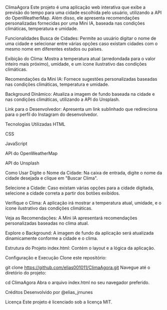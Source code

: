 ClimaAgora
Este projeto é uma aplicação web interativa que exibe a previsão do tempo para uma cidade escolhida pelo usuário, utilizando a API do OpenWeatherMap. Além disso, ele apresenta recomendações personalizadas fornecidas por uma Mini IA, baseada nas condições climáticas, temperatura e umidade.

Funcionalidades
Busca de Cidades: Permite ao usuário digitar o nome de uma cidade e selecionar entre várias opções caso existam cidades com o mesmo nome em diferentes estados ou países.

Exibição do Clima: Mostra a temperatura atual (arredondada para o valor inteiro mais próximo), umidade, e um ícone ilustrativo das condições climáticas.

Recomendações da Mini IA: Fornece sugestões personalizadas baseadas nas condições climáticas, temperatura e umidade.

Background Dinâmico: Atualiza a imagem de fundo baseada na cidade e nas condições climáticas, utilizando a API do Unsplash.

Link para o Desenvolvedor: Apresenta um link sublinhado que redireciona para o perfil do Instagram do desenvolvedor.

Tecnologias Utilizadas
HTML

CSS

JavaScript

API do OpenWeatherMap

API do Unsplash

Como Usar
Digite o Nome da Cidade: Na caixa de entrada, digite o nome da cidade desejada e clique em "Buscar Clima".

Selecione a Cidade: Caso existam várias opções para a cidade digitada, selecione a cidade correta a partir dos botões exibidos.

Verifique o Clima: A aplicação irá mostrar a temperatura atual, umidade, e o ícone ilustrativo das condições climáticas.

Veja as Recomendações: A Mini IA apresentará recomendações personalizadas baseadas no clima atual.

Explore o Background: A imagem de fundo da aplicação será atualizada dinamicamente conforme a cidade e o clima.

Estrutura do Projeto
index.html: Contém o layout e a lógica da aplicação.

Configuração e Execução
Clone este repositório:

git clone https://github.com/elias001011/ClimaAgora.git
Navegue até o diretório do projeto:

cd ClimaAgora
Abra o arquivo index.html no seu navegador preferido.

Créditos
Desenvolvido por @elias_jrnunes

Licença
Este projeto é licenciado sob a licença MIT.
